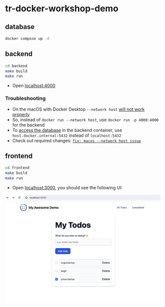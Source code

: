 # tr-docker-workshop-demo

## database

```bash
docker compose up -d
```

## backend

```bash
cd backend
make build
make run
```

- Open [localhost:4000](http://localhost:4000)

### Troubleshooting

- On the macOS with Docker Desktop `--network host` [will not work properly](https://stackoverflow.com/a/73683405)
- So, instead of `docker run --network host`, use `docker run -p 4000:4000` for the backend
- To [access the database](https://stackoverflow.com/a/43541732) in the backend container, use `host.docker.internal:5432` instead of `localhost:5432`
- Check out required changes: [`fix: macos --network host issue`](https://github.com/Drapegnik/tr-docker-workshop-demo/commit/66c37bead961939486925f40d5649cd3371f9ae6)

## frontend

```bash
cd frontend
make build
make run
```

- Open [localhost:3000](http://localhost:3000/), you should see the following UI:

![demo](./img/todo-demo.png)
